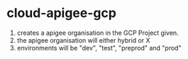 # cloud-apigee-gcp

1. creates a apigee organisation in the GCP Project given.
2. the apigee organisation will either hybrid or X
3. environments will be "dev", "test", "preprod" and "prod"
